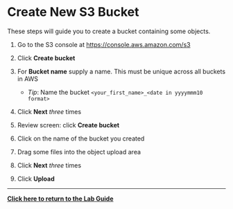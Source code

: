 # Create New S3 Bucket

These steps will guide you to create a bucket containing some objects.

1. Go to the S3 console at <https://console.aws.amazon.com/s3>
1. Click **Create bucket**
1. For **Bucket name** supply a name. This must be unique across all buckets in AWS

    * _Tip_: Name the bucket `<your_first_name>_<date in yyyymmm10 format>`

1. Click **Next** _three_ times
1. Review screen: click **Create bucket**
1. Click on the name of the bucket you created
1. Drag some files into the object upload area
1. Click **Next** _three_ times
1. Click **Upload**

---
**[Click here to return to the Lab Guide](../Lab_Guide.md)**
